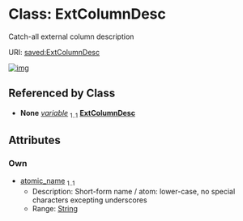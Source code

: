 
# Class: ExtColumnDesc


Catch-all external column description

URI: [saved:ExtColumnDesc](https://marine.gov.scot/metadata/saved/schema/ExtColumnDesc)


[![img](https://yuml.me/diagram/nofunky;dir:TB/class/[ScopeDesc]-%20variable%201..1>[ExtColumnDesc&#124;atomic_name:string],[ScopeDesc])](https://yuml.me/diagram/nofunky;dir:TB/class/[ScopeDesc]-%20variable%201..1>[ExtColumnDesc&#124;atomic_name:string],[ScopeDesc])

## Referenced by Class

 *  **None** *[variable](variable.md)*  <sub>1..1</sub>  **[ExtColumnDesc](ExtColumnDesc.md)**

## Attributes


### Own

 * [atomic_name](atomic_name.md)  <sub>1..1</sub>
     * Description: Short-form name / atom: lower-case, no special characters excepting underscores
     * Range: [String](types/String.md)
